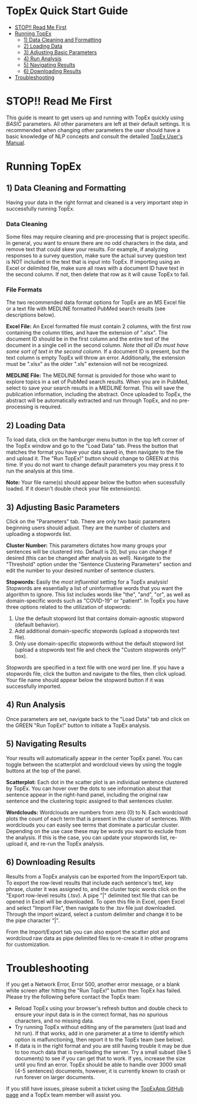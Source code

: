 # TopEx Quick Start Guide

- [STOP!! Read Me First](#stop)
- [Running TopEx](#run)
  * [1) Data Cleaning and Formatting](#clean)
  * [2) Loading Data](#load)
  * [3) Adjusting Basic Parameters](#param)
  * [4) Run Analysis](#analyze)
  * [5) Navigating Results](#results)
  * [6) Downloading Results](#download)
- [Troubleshooting](#help)

# STOP!! Read Me First <a name="stop">
  This guide is meant to get users up and running with TopEx quickly using _BASIC_ parameters. All other parameters are left at their default settings.  It is recommended when changing other parameters the user should have a basic knowledge of NLP concepts and consult the detailed [TopEx User's Manual](https://vcuwrightcenter.github.io/TopExApp/manual).  

# Running TopEx <a name="run">
  
## 1) Data Cleaning and Formatting <a name="clean">
  Having your data in the right format and cleaned is a very important step in successfully running TopEx.  
  
### Data Cleaning <a name="clean1">

 Some files may require cleaning and pre-processing that is project specific.  In general, you want to ensure there are no odd characters in the data, and remove text that could skew your results.  For example, if analyzing responses to a survey question, make sure the actual survey question text is NOT included in the text that is input into TopEx. If importing using an Excel or delimited file, make sure all rows with a document ID have text in the second column. If not, then delete that row as it will cause TopEx to fail.
  
### File Formats <a name="clean2">

 The two recommended data format options for TopEx are an MS Excel file or a text file with MEDLINE formatted PubMed search results (see descriptions below). 
  
  **Excel File:** An Excel formatted file must contain 2 columns, with the first row containing the column titles, and have the extension of ".xlsx".  The document ID should be in the first column and the entire text of the document in a single cell in the second column. _Note that all IDs must have some sort of text in the second column._  If a document ID is present, but the text column is empty TopEx will throw an error.  Additionally, the extension must be ".xlsx" as the older ".xls" extension will not be recognized. 

  **MEDLINE File:** The MEDLINE format is provided for those who want to explore topics in a set of PubMed search results.  When you are in PubMed, select to save your search results in a MEDLINE format.  This will save the publication information, including the abstract.  Once uploaded to TopEx, the abstract will be automatically extracted and run through TopEx, and no pre-processing is required.
  
## 2) Loading Data <a name="load">
  To load data, click on the hamburger menu button in the top left corner of the TopEx window and go to the "Load Data" tab. Press the button that matches the format you have your data saved in, then navigate to the file and upload it.  The "Run TopEx!" button should change to GREEN at this time.  If you do not want to change default parameters you may press it to run the analysis at this time.
  
  __Note:__ Your file name(s) should appear below the button when sucessfully loaded.  If it doesn't double check your file extension(s).
  
## 3) Adjusting Basic Parameters <a name="param">
  Click on the "Parameters" tab.  There are only two basic parameters beginning users should adjust.  They are the number of clusters and uploading a stopwords list.
  
  **Cluster Number:** This parameters dictates how many groups your sentences will be clustered into. Default is 20, but you can change if desired (this can be changed after analysis as well).  Navigate to the "Threshold" option under the "Sentence Clustering Parameters" section and edit the number to your desired number of sentence clusters.
  
  **Stopwords:** Easily the _most influential_ setting for a TopEx analysis!  Stopwords are essentially a list of uninformative words that you want the algorithm to ignore.  This list includes words like "the", "and", "or", as well as domain-specific words such as "COVID-19" or "patient".  In TopEx you have three options related to the utilization of stopwords:
  
 1. Use the default stopword list that contains domain-agnostic stopword (default behavior).
 2. Add additional domain-specific stopwords (upload a stopwords text file).
 3. Only use domain-specific stopwords without the default stopword list (upload a stopwords text file and check the "Custom stopwords only?" box).
 
 Stopwords are specified in a text file with one word per line. If you have a stopwords file, click the button and navigate to the files, then click upload. Your file name should appear below the stopword button if it was successfully imported.
  
## 4) Run Analysis <a name="analyze">
  Once parameters are set, navigate back to the "Load Data" tab and click on the GREEN "Run TopEx!" button to initiate a TopEx analysis.
  
## 5) Navigating Results <a name="results">
  Your results will automatically appear in the center TopEx panel. You can toggle between the scatterplot and wordcloud views by using the toggle buttons at the top of the panel.
 
  **Scatterplot:** Each dot in the scatter plot is an individual sentence clustered by TopEx.  You can hover over the dots to see information about that sentence appear in the right-hand panel, including the original raw sentence and the clustering topic assigned to that sentences cluster.
  
  **Wordclouds:** Wordclouds are numbers from zero (0) to N. Each wordcloud plots the count of each term that is present in the cluster of sentences. With wordclouds you can easily see terms that dominate a particular cluster.  Depending on the use case these may be words you want to exclude from the analysis.  If this is the case, you can update your stopwords list, re-upload it, and re-run the TopEx analysis.
  
## 6) Downloading Results <a name="download">
  Results from a TopEx analysis can be exported from the Import/Export tab.  To export the row-level results that include each sentence's text, key phrase, cluster it was assigned to, and the cluster topic words click on the "Export row-level results (.tsv).  A pipe "|" delimited text file that can be opened in Excel will be downloaded. To open this file in Excel, open Excel and select "Import File", then navigate to the .tsv file just downloaded. Through the import wizard, select a custom delimiter and change it to be the pipe character "|". 
  
  From the Import/Export tab you can also export the scatter plot and wordcloud raw data as pipe delimited files to re-create it in other programs for customization.
  
# Troubleshooting <a name="help">
  If you get a Network Error, Error 500, another error message, or a blank white screen after hitting the "Run TopEx!" button then TopEx has failed.  Please try the following before contact the TopEx team:
  
   - Reload TopEx using your browser's refresh button and double check to ensure your input data is in the correct format, has no spurious characters, and no missing data.  
   - Try running TopEx without editing any of the parameters (just load and hit run). If that works, add in one parameter at a time to identify which option is malfunctioning, then report it to the TopEx team (see below).
   - If data is in the right format and you are still having trouble it may be due to too much data that is overloading the server.  Try a small subset (like 5 documents) to see if you can get that to work. If yes, increase the size until you find an error. TopEx should be able to handle over 3000 small (4-5 sentences) documents, however, it is currently known to crash or run forever on larger documents.  
  
  If you still have issues, please submit a ticket using the [TopExApp GitHub page](https://github.com/VCUWrightCenter/TopExApp/issues) and a TopEx team member will assist you.
  

